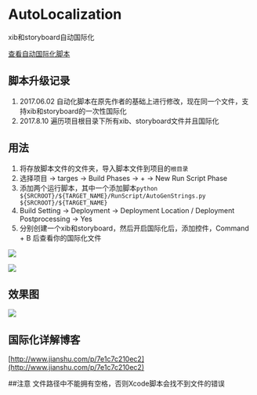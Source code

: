 # AutoLocalization

xib和storyboard自动国际化

[查看自动国际化脚本](https://github.com/onezens/AutoLocalization/blob/master/AutoLocalization/RunScript/AutoGenStrings.py)

## 脚本升级记录  
 1. 2017.06.02 自动化脚本在原先作者的基础上进行修改，现在同一个文件，支持xib和storyboard的一次性国际化
 2. 2017.8.10 遍历项目根目录下所有xib、storyboard文件并且国际化

## 用法
  1. 将存放脚本文件的文件夹，导入脚本文件到项目的`根目录`
  2. 选择项目 -> targes -> Build Phases -> + -> New Run Script Phase
  3. 添加两个运行脚本，其中一个添加脚本`python ${SRCROOT}/${TARGET_NAME}/RunScript/AutoGenStrings.py ${SRCROOT}/${TARGET_NAME}`
  4. Build Setting  ->  Deployment  -> Deployment Location / Deployment Postprocessing  -> Yes
  5. 分别创建一个xib和storyboard，然后开启国际化后，添加控件，Command + B 后查看你的国际化文件
  
  ![](http://7xq8l3.com1.z0.glb.clouddn.com/AutoLocalization1.png)
  
  ![](http://upload-images.jianshu.io/upload_images/1216462-9f20ceca2e58bebb.png?imageMogr2/auto-orient/strip%7CimageView2/2/w/1240)
  
## 效果图
![](http://upload-images.jianshu.io/upload_images/1216462-c6978ae9c7814094.gif?imageMogr2/auto-orient/strip)

## 国际化详解博客
[http://www.jianshu.com/p/7e1c7c210ec2](http://www.jianshu.com/p/7e1c7c210ec2)

##注意
文件路径中不能拥有空格，否则Xcode脚本会找不到文件的错误
  

  


